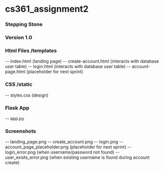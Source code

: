 # cs361_assignment2

### Stepping Stone
### Version 1.0

### Html Files /templates
-- index.html (landing page)
-- create-account.html (interacts with database user table)
-- login.html (interacts with database user table)
-- account-page.html (placeholder for next sprint)

### CSS /static
-- styles.css (design)

### Flask App
-- app.py

### Screenshots
-- landing_page.png
-- create_account.png
-- login.png
-- account_page_placeholder.png (placeholder for next sprint)
-- login_error.png (when username/password not found)
-- user_exists_error.png (when existing username is found during account create)